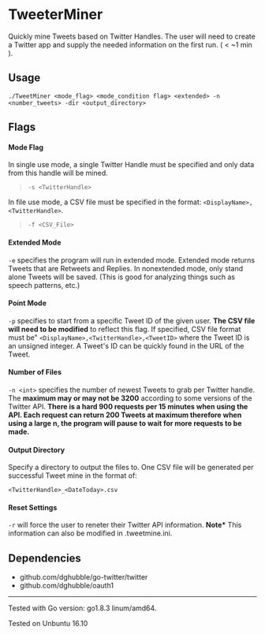 # TweeterMiner

Quickly mine Tweets based on Twitter Handles. The user will need to create a Twitter app and supply the needed information on the first run. ( < ~1 min ). 


## Usage

`./TweetMiner <mode_flag> <mode_condition flag> <extended> -n <number_tweets> -dir <output_directory>`

## Flags

#### Mode Flag

In single use mode, a single Twitter Handle must be specified and only data from this handle will be mined.

> `-s <TwitterHandle>`


In file use mode, a CSV file must be specified in the format: `<DisplayName>,<TwitterHandle>`.

> `-f <CSV_File>` 


#### Extended Mode

`-e` specifies the program will run in extended mode. Extended mode returns Tweets that are Retweets and Replies. In nonextended mode, only stand alone Tweets will be saved. (This is good for analyzing things such as speech patterns, etc.)

#### Point Mode

`-p` specifies to start from a specific Tweet ID of the given user. __The CSV file will need to be modified__ to reflect this flag. If specified, CSV file format must be" `<DisplayName>,<TwitterHandle>,<TweetID>` where the Tweet ID is an unsigned integer. A Tweet's ID can be quickly found in the URL of the Tweet.

#### Number of Files

`-n <int>` specifies the number of newest Tweets to grab per Twitter handle. The __maximum may or may not be 3200__ according to some versions of the Twitter API. __There is a hard 900 requests per 15 minutes when using the API. Each request can return 200 Tweets at maximum therefore when using a large n, the program will pause to wait for more requests to be made.__


#### Output Directory

Specify a directory to output the files to. One CSV file will be generated per successful Tweet mine in the format of: 

`<TwitterHandle>_<DateToday>.csv`

#### Reset Settings

`-r` will force the user to reneter their Twitter API information. __Note*__ This information can also be modified in .tweetmine.ini. 

## Dependencies

* github.com/dghubble/go-twitter/twitter
* github.com/dghubble/oauth1
___

Tested with Go version: go1.8.3 linum/amd64.

Tested on Unbuntu 16.10